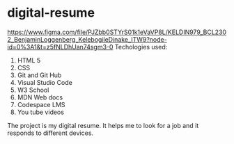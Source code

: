 # digital-resume 
https://www.figma.com/file/PJZbb0STYrS01k1eVaVP8L/KELDIN979_BCL2302_BenjaminLoggenberg_KelebogileDinake_ITW9?node-id=0%3A1&t=z5fNLDhUan74sgm3-0
Techologies used:
 1. HTML 5
 2. CSS
 3. Git and Git Hub
 4. Visual Studio Code
 5. W3 School
 6. MDN Web docs
 7. Codespace LMS
 8. You tube videos

The project is my digital resume.
It helps me to look for a job and it responds to different devices.



